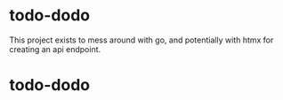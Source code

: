# todo-dodo
This project exists to mess around with go, and potentially with htmx for creating an api endpoint.
# todo-dodo
